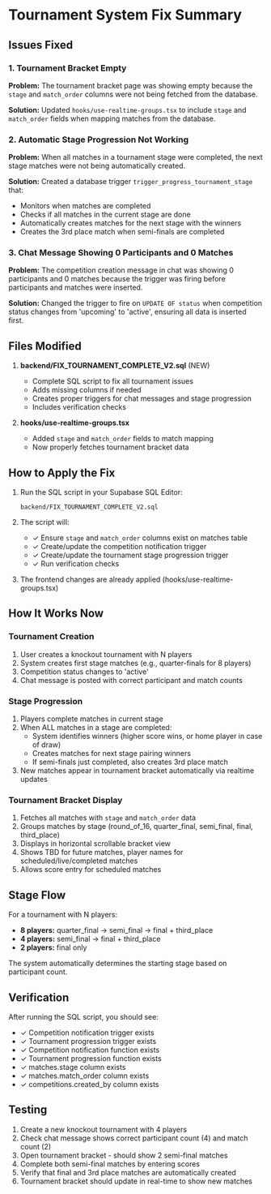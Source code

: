 # Tournament System Fix Summary

## Issues Fixed

### 1. **Tournament Bracket Empty**
**Problem:** The tournament bracket page was showing empty because the `stage` and `match_order` columns were not being fetched from the database.

**Solution:** Updated `hooks/use-realtime-groups.tsx` to include `stage` and `match_order` fields when mapping matches from the database.

### 2. **Automatic Stage Progression Not Working**
**Problem:** When all matches in a tournament stage were completed, the next stage matches were not being automatically created.

**Solution:** Created a database trigger `trigger_progress_tournament_stage` that:
- Monitors when matches are completed
- Checks if all matches in the current stage are done
- Automatically creates matches for the next stage with the winners
- Creates the 3rd place match when semi-finals are completed

### 3. **Chat Message Showing 0 Participants and 0 Matches**
**Problem:** The competition creation message in chat was showing 0 participants and 0 matches because the trigger was firing before participants and matches were inserted.

**Solution:** Changed the trigger to fire on `UPDATE OF status` when competition status changes from 'upcoming' to 'active', ensuring all data is inserted first.

## Files Modified

1. **backend/FIX_TOURNAMENT_COMPLETE_V2.sql** (NEW)
   - Complete SQL script to fix all tournament issues
   - Adds missing columns if needed
   - Creates proper triggers for chat messages and stage progression
   - Includes verification checks

2. **hooks/use-realtime-groups.tsx**
   - Added `stage` and `match_order` fields to match mapping
   - Now properly fetches tournament bracket data

## How to Apply the Fix

1. Run the SQL script in your Supabase SQL Editor:
   ```
   backend/FIX_TOURNAMENT_COMPLETE_V2.sql
   ```

2. The script will:
   - ✓ Ensure `stage` and `match_order` columns exist on matches table
   - ✓ Create/update the competition notification trigger
   - ✓ Create/update the tournament stage progression trigger
   - ✓ Run verification checks

3. The frontend changes are already applied (hooks/use-realtime-groups.tsx)

## How It Works Now

### Tournament Creation
1. User creates a knockout tournament with N players
2. System creates first stage matches (e.g., quarter-finals for 8 players)
3. Competition status changes to 'active'
4. Chat message is posted with correct participant and match counts

### Stage Progression
1. Players complete matches in current stage
2. When ALL matches in a stage are completed:
   - System identifies winners (higher score wins, or home player in case of draw)
   - Creates matches for next stage pairing winners
   - If semi-finals just completed, also creates 3rd place match
3. New matches appear in tournament bracket automatically via realtime updates

### Tournament Bracket Display
1. Fetches all matches with `stage` and `match_order` data
2. Groups matches by stage (round_of_16, quarter_final, semi_final, final, third_place)
3. Displays in horizontal scrollable bracket view
4. Shows TBD for future matches, player names for scheduled/live/completed matches
5. Allows score entry for scheduled matches

## Stage Flow

For a tournament with N players:
- **8 players:** quarter_final → semi_final → final + third_place
- **4 players:** semi_final → final + third_place  
- **2 players:** final only

The system automatically determines the starting stage based on participant count.

## Verification

After running the SQL script, you should see:
- ✓ Competition notification trigger exists
- ✓ Tournament progression trigger exists
- ✓ Competition notification function exists
- ✓ Tournament progression function exists
- ✓ matches.stage column exists
- ✓ matches.match_order column exists
- ✓ competitions.created_by column exists

## Testing

1. Create a new knockout tournament with 4 players
2. Check chat message shows correct participant count (4) and match count (2)
3. Open tournament bracket - should show 2 semi-final matches
4. Complete both semi-final matches by entering scores
5. Verify that final and 3rd place matches are automatically created
6. Tournament bracket should update in real-time to show new matches
